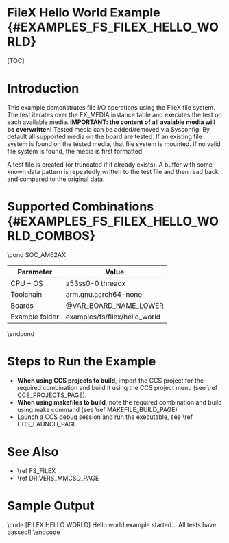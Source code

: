 # FileX Hello World Example {#EXAMPLES_FS_FILEX_HELLO_WORLD}

[TOC]

# Introduction

This example demonstrates file I/O operations using the FileX file system. The test iterates over the FX_MEDIA instance table and executes the test on each available media. **IMPORTANT: the content of all avaiable media will be overwritten!**
Tested media can be added/removed via Sysconfig. By default all supported media on the board are tested. If an existing file system is found on the tested media, that file system is mounted. If no valid file system is found, the media is first formatted.

A test file is created (or truncated if it already exists). A buffer with some known data pattern is repeatedly written to the test file and then read back and compared to the original data.

# Supported Combinations {#EXAMPLES_FS_FILEX_HELLO_WORLD_COMBOS}

\cond SOC_AM62AX

 Parameter      | Value
 ---------------|-----------
 CPU + OS       | a53ss0-0 threadx
 Toolchain      | arm.gnu.aarch64-none
 Boards         | @VAR_BOARD_NAME_LOWER
 Example folder | examples/fs/filex/hello_world

\endcond

# Steps to Run the Example

- **When using CCS projects to build**, import the CCS project for the required combination
  and build it using the CCS project menu (see \ref CCS_PROJECTS_PAGE).
- **When using makefiles to build**, note the required combination and build using
  make command (see \ref MAKEFILE_BUILD_PAGE)
- Launch a CCS debug session and run the executable, see \ref CCS_LAUNCH_PAGE

# See Also

- \ref FS_FILEX
- \ref DRIVERS_MMCSD_PAGE

# Sample Output

\code
[FILEX HELLO WORLD] Hello world example started...
All tests have passed!!
\endcode